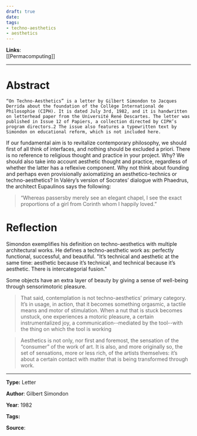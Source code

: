 ```yaml
---
draft: true
date: 
tags:
- techno-aesthetics
- aesthetics
---
```


**Links**: <br>[[Permacomputing]]

___
# Abstract 

	“On Techno-Aesthetics” is a letter by Gilbert Simondon to Jacques Derrida about the foundation of the Collège International de Philosophie (CIPH). It is dated July 3rd, 1982, and it is handwritten on letterhead paper from the Université René Descartes. The letter was published in Issue 12 of Papiers, a collection directed by CIPH’s program directors.2 The issue also features a typewritten text by Simondon on educational reform, which is not included here.

If our fundamental aim is to revitalize contemporary philosophy, we should first of all think of interfaces, and nothing should be excluded a priori. There is no reference to religious thought and practice in your project. Why? We should also take into account aesthetic thought and practice, regardless of whether the latter has a reflexive component. Why not think about founding and perhaps even provisionally axiomatizing an aesthetico-technics or techno-aesthetics? In Valéry’s version of Socrates’ dialogue with Phaedrus, the architect Eupaulinos says the following: 
>“Whereas passersby merely see an elegant chapel, I see the exact proportions of a girl from Corinth whom I happily loved.”
# Reflection

Simondon exemplifies his definition on techno-aesthetics with multiple architectural works. He defines a techno-aesthetic work as: perfectly functional, successful, and beautiful. "It’s technical and aesthetic at the same time: aesthetic because it’s technical, and technical because it’s aesthetic. There is intercategorial fusion."

Some objects have an extra layer of beauty by giving a sense of well-being through sensorimotoric pleasure.

>That said, contemplation is not techno-aesthetics’ primary category. It’s in usage, in action, that it becomes something orgasmic, a tactile means and motor of stimulation. When a nut that is stuck becomes unstuck, one experiences a motoric pleasure, a certain instrumentalized joy, a communication--mediated by the tool--with the thing on which the tool is working

>Aesthetics is not only, nor first and foremost, the sensation of the “consumer” of the work of art. It is also, and more originally so, the set of sensations, more or less rich, of the artists themselves: it’s about a certain contact with matter that is being transformed through work.

___


**Type:** Letter

**Author**: Gilbert Simondon

**Year**: 1982

**Tags:**

**Source**:

